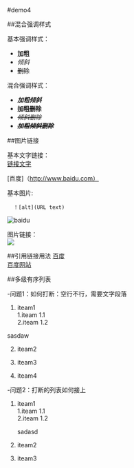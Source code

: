 #demo4


##混合强调样式

基本强调样式：

- **加粗**  
- *倾斜*  
- ~~删除~~

混合强调样式：

- ***加粗倾斜***  
- **~~加粗删除~~**
- *~~倾斜删除~~*
- ***~~加粗倾斜删除~~***


##图片链接

基本文字链接：  
    [链接文字](URL)       

[百度]（http://www.baidu.com）

基本图片:

      ！[alt](URL text)
  
 ![baidu](https://ss0.bdstatic.com/5aV1bjqh_Q23odCf/static/superman/img/logo/bd_logo1_31bdc765.png "百度网站")  

图片链接：  
[![][baidu_logo]][baidu]


##引用链接用法
[百度][baidu]  
[百度网站][baidu]



<!--一下是本文中的链接-->
[baidu]: http://www.baidu.com
[baidu_logo]:https://ss0.bdstatic.com/5aV1bjqh_Q23odCf/static/superman/img/logo/bd_logo1_31bdc765.png

##多级有序列表

-问题1：如何打断：空行不行，需要文字段落
1. iteam1  
  1.iteam 1.1  
  2.iteam 1.2  
  
  sasdaw
  
2. iteam2

3. iteam3
4. iteam4


-问题2：打断的列表如何接上
1. iteam1  
  1.iteam 1.1  
  2.iteam 1.2  
  
      sadasd
  
  
2. iteam2
3. iteam3